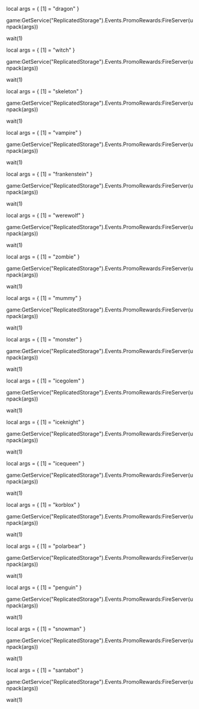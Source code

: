 local args = {
    [1] = "dragon"
}

game:GetService("ReplicatedStorage").Events.PromoRewards:FireServer(unpack(args))

wait(1)

local args = {
    [1] = "witch"
}

game:GetService("ReplicatedStorage").Events.PromoRewards:FireServer(unpack(args))

wait(1)

local args = {
    [1] = "skeleton"
}

game:GetService("ReplicatedStorage").Events.PromoRewards:FireServer(unpack(args))

wait(1)

local args = {
    [1] = "vampire"
}

game:GetService("ReplicatedStorage").Events.PromoRewards:FireServer(unpack(args))

wait(1)

local args = {
    [1] = "frankenstein"
}

game:GetService("ReplicatedStorage").Events.PromoRewards:FireServer(unpack(args))

wait(1)

local args = {
    [1] = "werewolf"
}

game:GetService("ReplicatedStorage").Events.PromoRewards:FireServer(unpack(args))

wait(1)

local args = {
    [1] = "zombie"
}

game:GetService("ReplicatedStorage").Events.PromoRewards:FireServer(unpack(args))

wait(1)

local args = {
    [1] = "mummy"
}

game:GetService("ReplicatedStorage").Events.PromoRewards:FireServer(unpack(args))

wait(1)

local args = {
    [1] = "monster"
}

game:GetService("ReplicatedStorage").Events.PromoRewards:FireServer(unpack(args))

wait(1)

local args = {
    [1] = "icegolem"
}

game:GetService("ReplicatedStorage").Events.PromoRewards:FireServer(unpack(args))

wait(1)

local args = {
    [1] = "iceknight"
}

game:GetService("ReplicatedStorage").Events.PromoRewards:FireServer(unpack(args))

wait(1)

local args = {
    [1] = "icequeen"
}

game:GetService("ReplicatedStorage").Events.PromoRewards:FireServer(unpack(args))

wait(1)

local args = {
    [1] = "korblox"
}

game:GetService("ReplicatedStorage").Events.PromoRewards:FireServer(unpack(args))

wait(1)

local args = {
    [1] = "polarbear"
}

game:GetService("ReplicatedStorage").Events.PromoRewards:FireServer(unpack(args))

wait(1)

local args = {
    [1] = "penguin"
}

game:GetService("ReplicatedStorage").Events.PromoRewards:FireServer(unpack(args))

wait(1)

local args = {
    [1] = "snowman"
}

game:GetService("ReplicatedStorage").Events.PromoRewards:FireServer(unpack(args))

wait(1)

local args = {
    [1] = "santabot"
}

game:GetService("ReplicatedStorage").Events.PromoRewards:FireServer(unpack(args))

wait(1)
